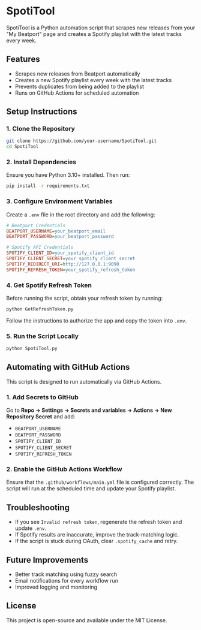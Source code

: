 # SpotiTool

SpotiTool is a Python automation script that scrapes new releases from your "My Beatport" page and creates a Spotify playlist with the latest tracks every week.

## Features
- Scrapes new releases from Beatport automatically
- Creates a new Spotify playlist every week with the latest tracks
- Prevents duplicates from being added to the playlist
- Runs on GitHub Actions for scheduled automation

## Setup Instructions

### 1. Clone the Repository
```bash
git clone https://github.com/your-username/SpotiTool.git
cd SpotiTool
```

### 2. Install Dependencies
Ensure you have Python 3.10+ installed. Then run:
```bash
pip install -r requirements.txt
```

### 3. Configure Environment Variables
Create a `.env` file in the root directory and add the following:
```ini
# Beatport Credentials
BEATPORT_USERNAME=your_beatport_email
BEATPORT_PASSWORD=your_beatport_password

# Spotify API Credentials
SPOTIFY_CLIENT_ID=your_spotify_client_id
SPOTIFY_CLIENT_SECRET=your_spotify_client_secret
SPOTIFY_REDIRECT_URI=http://127.0.0.1:9090
SPOTIFY_REFRESH_TOKEN=your_spotify_refresh_token
```

### 4. Get Spotify Refresh Token
Before running the script, obtain your refresh token by running:
```bash
python GetRefreshToken.py
```
Follow the instructions to authorize the app and copy the token into `.env`.

### 5. Run the Script Locally
```bash
python SpotiTool.py
```

## Automating with GitHub Actions
This script is designed to run automatically via GitHub Actions.

### 1. Add Secrets to GitHub
Go to **Repo → Settings → Secrets and variables → Actions → New Repository Secret** and add:
- `BEATPORT_USERNAME`
- `BEATPORT_PASSWORD`
- `SPOTIFY_CLIENT_ID`
- `SPOTIFY_CLIENT_SECRET`
- `SPOTIFY_REFRESH_TOKEN`

### 2. Enable the GitHub Actions Workflow
Ensure that the `.github/workflows/main.yml` file is configured correctly. The script will run at the scheduled time and update your Spotify playlist.

## Troubleshooting
- If you see `Invalid refresh token`, regenerate the refresh token and update `.env`.
- If Spotify results are inaccurate, improve the track-matching logic.
- If the script is stuck during OAuth, clear `.spotify_cache` and retry.

## Future Improvements
- Better track matching using fuzzy search
- Email notifications for every workflow run
- Improved logging and monitoring

## License
This project is open-source and available under the MIT License.

